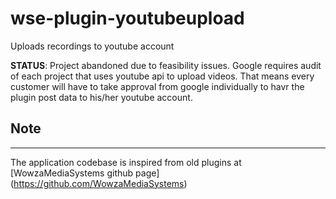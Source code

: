 # wse-plugin-youtubeupload
Uploads recordings to youtube account


**STATUS**: Project abandoned due to feasibility issues. Google requires audit of each project that uses youtube api to upload videos. That means every customer will have to take approval from google individually to havr the plugin post data to his/her youtube account.

## Note
---

The application codebase is inspired from old plugins at [WowzaMediaSystems github page] (https://github.com/WowzaMediaSystems)
